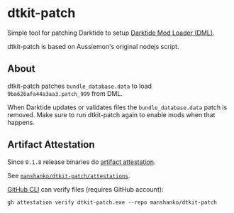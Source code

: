 dtkit-patch
===========

Simple tool for patching Darktide to setup [Darktide Mod Loader (DML)](https://github.com/Darktide-Mod-Framework/Darktide-Mod-Loader/).

dtkit-patch is based on Aussiemon's original nodejs script.

## About

dtkit-patch patches `bundle_database.data` to load `9ba626afa44a3aa3.patch_999` from DML.

When Darktide updates or validates files the `bundle_database.data` patch is removed.
Make sure to run dtkit-patch again to enable mods when that happens.

## Artifact Attestation

Since `0.1.8` release binaries do [artifact attestation](https://docs.github.com/en/actions/security-for-github-actions/using-artifact-attestations/using-artifact-attestations-to-establish-provenance-for-builds).

See [`manshanko/dtkit-patch/attestations`](https://github.com/manshanko/dtkit-patch/attestations).

[GitHub CLI](https://cli.github.com/) can verify files (requires GitHub account):
```
gh attestation verify dtkit-patch.exe --repo manshanko/dtkit-patch
```
